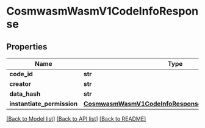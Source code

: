 # CosmwasmWasmV1CodeInfoResponse

## Properties
Name | Type | Description | Notes
------------ | ------------- | ------------- | -------------
**code_id** | **str** |  | [optional] 
**creator** | **str** |  | [optional] 
**data_hash** | **str** |  | [optional] 
**instantiate_permission** | [**CosmwasmWasmV1CodeInfoResponseInstantiatePermission**](CosmwasmWasmV1CodeInfoResponseInstantiatePermission.md) |  | [optional] 

[[Back to Model list]](../README.md#documentation-for-models) [[Back to API list]](../README.md#documentation-for-api-endpoints) [[Back to README]](../README.md)

